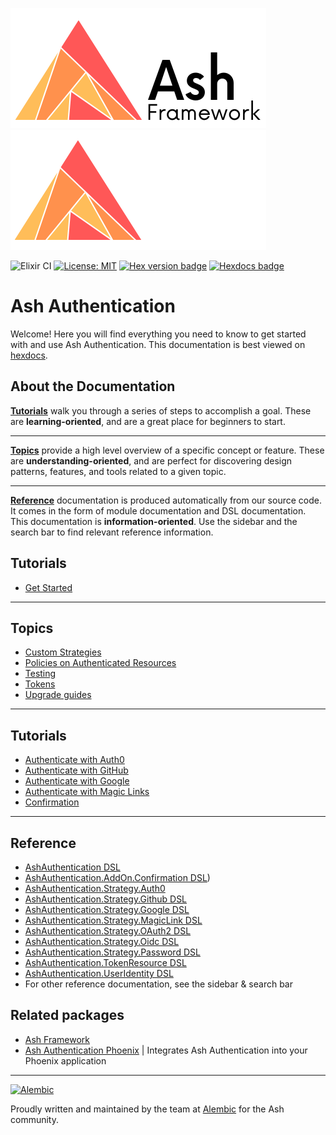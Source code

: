 ![Logo](https://github.com/ash-project/ash/blob/main/logos/cropped-for-header-black-text.png?raw=true#gh-light-mode-only)
![Logo](https://github.com/ash-project/ash/blob/main/logos/cropped-for-header-white-text.png?raw=true#gh-dark-mode-only)

![Elixir CI](https://github.com/team-alembic/ash_authentication/workflows/Elixir%20Library/badge.svg)
[![License: MIT](https://img.shields.io/badge/License-MIT-yellow.svg)](https://opensource.org/licenses/MIT)
[![Hex version badge](https://img.shields.io/hexpm/v/ash_authentication.svg)](https://hex.pm/packages/ash_authentication)
[![Hexdocs badge](https://img.shields.io/badge/docs-hexdocs-purple)](https://hexdocs.pm/ash_authentication)

# Ash Authentication

Welcome! Here you will find everything you need to know to get started with and use Ash Authentication. This documentation is best viewed on [hexdocs](https://hexdocs.pm/ash_authentication).

## About the Documentation

[**Tutorials**](#tutorials) walk you through a series of steps to accomplish a goal. These are **learning-oriented**, and are a great place for beginners to start.

---

[**Topics**](#topics) provide a high level overview of a specific concept or feature. These are **understanding-oriented**, and are perfect for discovering design patterns, features, and tools related to a given topic.

---

[**Reference**](#reference) documentation is produced automatically from our source code. It comes in the form of module documentation and DSL documentation. This documentation is **information-oriented**. Use the sidebar and the search bar to find relevant reference information.

## Tutorials

- [Get Started](documentation/tutorials/get-started.md)

---

## Topics

- [Custom Strategies](documentation/topics/custom-strategy.md)
- [Policies on Authenticated Resources](documentation/topics/policies-on-authentication-resources.md)
- [Testing](documentation/topics/testing.md)
- [Tokens](documentation/topics/tokens.md)
- [Upgrade guides](documentation/topics/upgrading.md)

---

## Tutorials

- [Authenticate with Auth0](documentation/tutorials/auth0.md)
- [Authenticate with GitHub](documentation/tutorials/github.md)
- [Authenticate with Google](documentation/tutorials/google.md)
- [Authenticate with Magic Links](documentation/tutorials/magic-links.md)
- [Confirmation](documentation/tutorials/confirmation.md)

---

## Reference

- [AshAuthentication DSL](documentation/dsls/DSL-AshAuthentication.md)
- [AshAuthentication.AddOn.Confirmation DSL](documentation/dsls/DSL-AshAuthentication.AddOn.Confirmation.md))
- [AshAuthentication.Strategy.Auth0](documentation/dsls/DSL-AshAuthentication.Strategy.Auth0.md)
- [AshAuthentication.Strategy.Github DSL](documentation/dsls/DSL-AshAuthentication.Strategy.Github.md)
- [AshAuthentication.Strategy.Google DSL](documentation/dsls/DSL-AshAuthentication.Strategy.Google.md)
- [AshAuthentication.Strategy.MagicLink DSL](documentation/dsls/DSL-AshAuthentication.Strategy.MagicLink.md)
- [AshAuthentication.Strategy.OAuth2 DSL](documentation/dsls/DSL-AshAuthentication.Strategy.OAuth2.md)
- [AshAuthentication.Strategy.Oidc DSL](documentation/dsls/DSL-AshAuthentication.Strategy.Oidc.md)
- [AshAuthentication.Strategy.Password DSL](documentation/dsls/DSL-AshAuthentication.Strategy.Password.md)
- [AshAuthentication.TokenResource DSL](documentation/dsls/DSL-AshAuthentication.TokenResource.md)
- [AshAuthentication.UserIdentity DSL](documentation/dsls/DSL-AshAuthentication.UserIdentity.md)
- For other reference documentation, see the sidebar & search bar

## Related packages

- [Ash Framework](https://hexdocs.pm/ash)
- [Ash Authentication Phoenix](https://hexdocs.pm/ash_authentication_phoenix) | Integrates Ash Authentication into your Phoenix application

---

[![Alembic](logos/alembic.svg)](https://alembic.com.au)

Proudly written and maintained by the team at [Alembic](https://alembic.com.au) for the Ash community.
